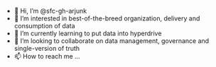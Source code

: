 - 👋 Hi, I’m @sfc-gh-arjunk
- 👀 I’m interested in best-of-the-breed organization, delivery and consumption of data 
- 🌱 I’m currently learning to put data into hyperdrive
- 💞️ I’m looking to collaborate on data management, governance and single-version of truth
- 📫 How to reach me ...

<!---
sfc-gh-arjun/sfc-gh-arjun is a ✨ special ✨ repository because its `README.md` (this file) appears on your GitHub profile.
You can click the Preview link to take a look at your changes.
--->
